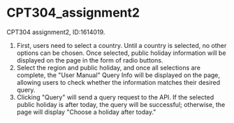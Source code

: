# CPT304_assignment2
CPT304 assignment2, ID:1614019.
1. First, users need to select a country. Until a country is selected, no other options can be chosen. Once selected, public holiday information will be displayed on the page in the form of radio buttons.
2. Select the region and public holiday, and once all selections are complete, the "User Manual" Query Info will be displayed on the page, allowing users to check whether the information matches their desired query.
3. Clicking "Query" will send a query request to the API. If the selected public holiday is after today, the query will be successful; otherwise, the page will display "Choose a holiday after today."
